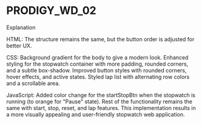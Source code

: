 # PRODIGY_WD_02

Explanation

HTML: The structure remains the same, but the button order is adjusted for better UX.

CSS:
Background gradient for the body to give a modern look.
Enhanced styling for the stopwatch container with more padding, rounded corners, and a subtle box-shadow.
Improved button styles with rounded corners, hover effects, and active states.
Styled lap list with alternating row colors and a scrollable area.

JavaScript:
Added color change for the startStopBtn when the stopwatch is running (to orange for "Pause" state).
Rest of the functionality remains the same with start, stop, reset, and lap features.
This implementation results in a more visually appealing and user-friendly stopwatch web application.






